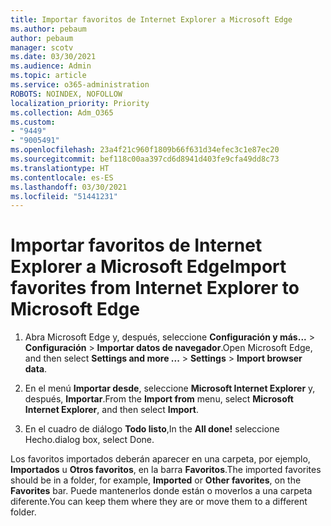 ```yaml
---
title: Importar favoritos de Internet Explorer a Microsoft Edge
ms.author: pebaum
author: pebaum
manager: scotv
ms.date: 03/30/2021
ms.audience: Admin
ms.topic: article
ms.service: o365-administration
ROBOTS: NOINDEX, NOFOLLOW
localization_priority: Priority
ms.collection: Adm_O365
ms.custom:
- "9449"
- "9005491"
ms.openlocfilehash: 23a4f21c960f1809b66f631d34efec3c1e87ec20
ms.sourcegitcommit: bef118c00aa397cd6d8941d403fe9cfa49dd8c73
ms.translationtype: HT
ms.contentlocale: es-ES
ms.lasthandoff: 03/30/2021
ms.locfileid: "51441231"
---
```

# <a name="import-favorites-from-internet-explorer-to-microsoft-edge"></a><span data-ttu-id="795cc-102">Importar favoritos de Internet Explorer a Microsoft Edge</span><span class="sxs-lookup"><span data-stu-id="795cc-102">Import favorites from Internet Explorer to Microsoft Edge</span></span>

1. <span data-ttu-id="795cc-103">Abra Microsoft Edge y, después, seleccione **Configuración y más...** > **Configuración** > **Importar datos de navegador**.</span><span class="sxs-lookup"><span data-stu-id="795cc-103">Open Microsoft Edge, and then select **Settings and more ...** > **Settings** > **Import browser data**.</span></span>

1. <span data-ttu-id="795cc-104">En el menú **Importar desde**, seleccione **Microsoft Internet Explorer** y, después, **Importar**.</span><span class="sxs-lookup"><span data-stu-id="795cc-104">From the **Import from** menu, select **Microsoft Internet Explorer**, and then select **Import**.</span></span>

1. <span data-ttu-id="795cc-105">En el cuadro de diálogo **Todo listo**,</span><span class="sxs-lookup"><span data-stu-id="795cc-105">In the **All done!**</span></span> <span data-ttu-id="795cc-106">seleccione Hecho.</span><span class="sxs-lookup"><span data-stu-id="795cc-106">dialog box, select Done.</span></span>

<span data-ttu-id="795cc-107">Los favoritos importados deberán aparecer en una carpeta, por ejemplo, **Importados** u **Otros favoritos**, en la barra **Favoritos**.</span><span class="sxs-lookup"><span data-stu-id="795cc-107">The imported favorites should be in a folder, for example, **Imported** or **Other favorites**, on the **Favorites** bar.</span></span> <span data-ttu-id="795cc-108">Puede mantenerlos donde están o moverlos a una carpeta diferente.</span><span class="sxs-lookup"><span data-stu-id="795cc-108">You can keep them where they are or move them to a different folder.</span></span>